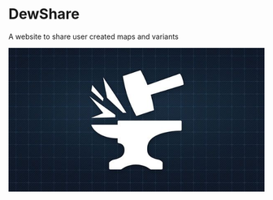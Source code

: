 # DewShare
 A website to share user created maps and variants


![dewshare](https://github.com/ZeroGravityAntFarm/DewHub/blob/main/app/static/content/default/forge.jpg?raw=true)